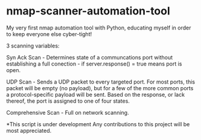 # nmap-scanner-automation-tool
My very first nmap automation tool with Python, educating myself in order to keep everyone else cyber-tight! 

3 scanning variables:

Syn Ack Scan - Determines state of a communcations port without establishing a full conection - if server.response() = true means port is open.

UDP Scan - Sends a UDP packet to every targeted port. For most ports, this packet will be empty (no payload), but for a few of the more common ports a protocol-specific payload will be sent. Based on the response, or lack thereof, the port is assigned to one of four states.

Comprehensive Scan - Full on network scanning.

*This script is under development
Any contributions to this project will be most appreciated.


